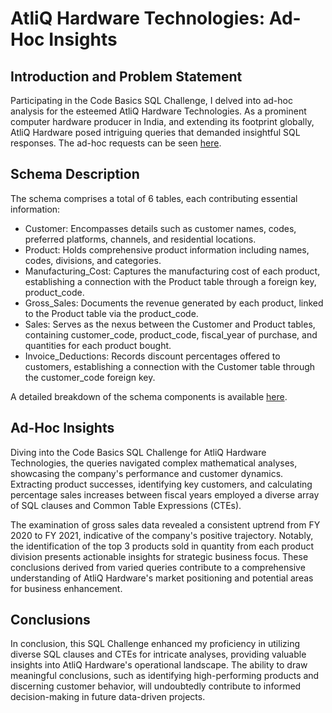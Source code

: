 # AtliQ Hardware Technologies: Ad-Hoc Insights
## Introduction and Problem Statement
Participating in the Code Basics SQL Challenge, I delved into ad-hoc analysis for the esteemed AtliQ Hardware Technologies. As a prominent computer hardware producer in India, and extending its footprint globally, AtliQ Hardware posed intriguing queries that demanded insightful SQL responses. The ad-hoc requests can be seen [here](https://github.com/praneeth377/AtliQ_Hardware_Ad-Hoc_Analysis-SQL/blob/main/ad-hoc-requests.pdf).

## Schema Description
The schema comprises a total of 6 tables, each contributing essential information:
* Customer: Encompasses details such as customer names, codes, preferred platforms, channels, and residential locations.
* Product: Holds comprehensive product information including names, codes, divisions, and categories.
* Manufacturing_Cost: Captures the manufacturing cost of each product, establishing a connection with the Product table through a foreign key, product_code.
* Gross_Sales: Documents the revenue generated by each product, linked to the Product table via the product_code.
* Sales: Serves as the nexus between the Customer and Product tables, containing customer_code, product_code, fiscal_year of purchase, and quantities for each product bought.
* Invoice_Deductions: Records discount percentages offered to customers, establishing a connection with the Customer table through the customer_code foreign key.

A detailed breakdown of the schema components is available [here](https://github.com/praneeth377/AtliQ_Hardware_Ad-Hoc_Analysis-SQL/blob/main/Metadata.txt).

## Ad-Hoc Insights
Diving into the Code Basics SQL Challenge for AtliQ Hardware Technologies, the queries navigated complex mathematical analyses, showcasing the company's performance and customer dynamics. Extracting product successes, identifying key customers, and calculating percentage sales increases between fiscal years employed a diverse array of SQL clauses and Common Table Expressions (CTEs).

The examination of gross sales data revealed a consistent uptrend from FY 2020 to FY 2021, indicative of the company's positive trajectory. Notably, the identification of the top 3 products sold in quantity from each product division presents actionable insights for strategic business focus. These conclusions derived from varied queries contribute to a comprehensive understanding of AtliQ Hardware's market positioning and potential areas for business enhancement.

## Conclusions
In conclusion, this SQL Challenge enhanced my proficiency in utilizing diverse SQL clauses and CTEs for intricate analyses, providing valuable insights into AtliQ Hardware's operational landscape. The ability to draw meaningful conclusions, such as identifying high-performing products and discerning customer behavior, will undoubtedly contribute to informed decision-making in future data-driven projects.
